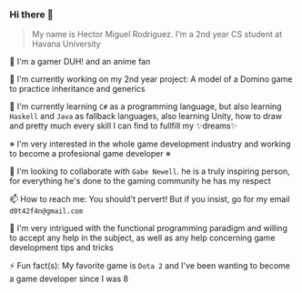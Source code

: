 ### Hi there 👋

> My name is Hector Miguel Rodriguez. 
> I'm a 2nd year CS student at Havana University

🤙 I'm a gamer DUH! and an anime fan

🔭 I'm currently working on my 2nd year project: A model of a Domino game to practice inheritance and generics

🌱 I'm currently learning `C#` as a programming language, but also learning `Haskell` and `Java` as fallback languages, also learning Unity, how to draw and pretty much every skill I can find to fullfill my ✨dreams✨

※ I'm very interested in the whole game development industry and working to become a profesional game developer ※

👯 I'm looking to collaborate with `Gabe Newell`. he is a truly inspiring person, for everything he's done to the gaming community he has my respect

📫 How to reach me: You should't pervert! But if you insist, go for my email `d0t42f4n@gmail.com`

🤔 I'm very intrigued with the functional programming paradigm and willing to accept any help in the subject, as well as any help concerning game development tips and tricks

⚡ Fun fact(s): My favorite game is `Dota 2` and I've been wanting to become a game developer since I was 8
